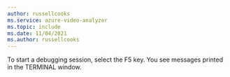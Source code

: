 ```yaml
---
author: russellcooks
ms.service: azure-video-analyzer
ms.topic: include
ms.date: 11/04/2021
ms.author: russellcooks
---
```

To start a debugging session, select the F5 key. You see messages printed in the TERMINAL window.
